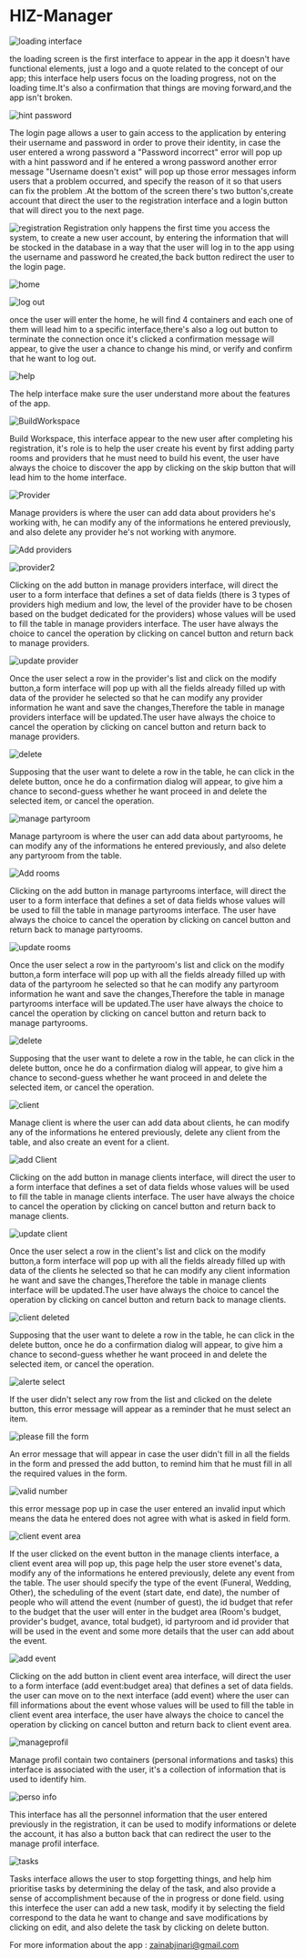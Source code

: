 # HIZ-Manager
![loading interface](https://user-images.githubusercontent.com/121359627/215298086-1ca49aa8-304f-48b1-87e7-576a4e8ad1b0.png)

the loading screen is the first interface to appear in the app it doesn't have functional elements, just a logo and a quote related to the concept of our app; this
interface help users focus on the loading progress, not on the loading time.It's also a confirmation that things are moving forward,and the app isn't broken.


![hint password](https://user-images.githubusercontent.com/121359627/215298180-1d296b38-38e3-4075-b583-c6cb865a7a5f.png)

The login page allows a user to gain access to the application by entering their username and password  in order to prove their identity, in case the user entered a wrong password a "Password incorrect" error will pop up with a hint password and if he entered a wrong password another error message "Username doesn't exist" will pop up those error messages inform users that a problem occurred, and specify the reason of it so that users can fix the problem .At the bottom of the screen there's two button's,create account that direct the user to the registration interface and a login button that will direct you to the next page. 

![registration](https://user-images.githubusercontent.com/121359627/215302128-4d818391-6bf8-431b-b79a-3c76e59d41a4.png)
Registration only happens the first time you access the system, to create a new user account, by entering the information that will be stocked in the database in a way that the user will log in to the app using the username and password he created,the back button redirect the user to the login page.

![home](https://user-images.githubusercontent.com/121359627/215303893-dace6a39-1d3e-4826-a815-1fb9a973b5c4.png)

![log out](https://user-images.githubusercontent.com/121359627/215303903-34dd690b-d56f-4750-9368-aa97df34b031.png)

once the user will enter the home, he will find 4 containers and each one of them will lead him to a specific interface,there's also a log out button to terminate the connection once it's clicked a confirmation message will appear, to give the user a chance to change his mind, or verify and confirm that he want to log out.

![help](https://user-images.githubusercontent.com/121359627/215303977-55a151a0-a49d-46a8-bb68-a32b88796f7a.png)

The help interface make sure the user understand more about the features of the app.

![BuildWorkspace](https://user-images.githubusercontent.com/121359627/215323036-93f16d34-1981-4bfb-955b-16cd6363a323.png)

Build Workspace, this interface appear to the new user after completing his registration, it's role is to help the user create his event by first adding party rooms and providers that he must need to build his event, the user have always the choice to discover the app by clicking on the skip button that will lead him to the home interface.

![Provider](https://user-images.githubusercontent.com/121359627/215324190-ea5cd960-5237-4c00-812d-54c609ef8f1f.png)

Manage providers is where the user can add data about providers he's working with, he can modify any of the informations he entered previously, and also delete any provider he's not working with anymore.

![Add providers](https://user-images.githubusercontent.com/121359627/215324167-58cbf65e-ac78-41e6-a0b5-994275c47a41.png)

![provider2](https://user-images.githubusercontent.com/121359627/215324199-f336ecfc-f474-4747-96a7-32313558e21d.png)

Clicking on the add button in manage providers interface, will direct the user to a form interface that defines a set of data fields (there is 3 types of providers high medium and low, the level of the provider have to be chosen based on the budget dedicated for the providers) whose values will be used to fill the table in manage providers interface. The user have always the choice to cancel the operation by clicking on cancel button and return back to manage providers. 

![update provider](https://user-images.githubusercontent.com/121359627/215324679-dc4d5579-4e81-44ca-afc3-4682c9cad22f.png)

Once the user select a row in the provider's list and click on the modify button,a form interface will pop up with all the fields already filled up with data of the provider he selected so that he can modify any provider information he want and save the changes,Therefore the table in manage providers interface will be updated.The user have always the choice to cancel the operation by clicking on cancel button and return back to manage providers. 

![delete](https://user-images.githubusercontent.com/121359627/215325312-66d9aae1-7273-4156-b76e-6fe4f2c60801.png)

Supposing that the user want to delete a row in the table, he can click in the delete button, once he do a confirmation dialog will appear, to give him a chance to  second-guess whether he want proceed in and delete the selected item, or cancel the operation.

![manage partyroom](https://user-images.githubusercontent.com/121359627/215326337-f6c5e90e-8c34-4895-9510-05beb76b5f16.png)

Manage partyroom is where the user can add data about partyrooms, he can modify any of the informations he entered previously, and also delete any partyroom from the table.

![Add rooms](https://user-images.githubusercontent.com/121359627/215328364-e03774a6-c367-4f69-87db-9783d3c1614f.png)

Clicking on the add button in manage partyrooms interface, will direct the user to a form interface that defines a set of data fields whose values will be used to fill the table in manage partyrooms interface. The user have always the choice to cancel the operation by clicking on cancel button and return back to manage partyrooms.

![update rooms](https://user-images.githubusercontent.com/121359627/215329126-c60a8cb0-9c87-41e3-b8c1-afb3912d829b.png)

Once the user select a row in the partyroom's list and click on the modify button,a form interface will pop up with all the fields already filled up with data of the partyroom he selected so that he can modify any partyroom information he want and save the changes,Therefore the table in manage partyrooms interface will be updated.The user have always the choice to cancel the operation by clicking on cancel button and return back to manage partyrooms. 

![delete](https://user-images.githubusercontent.com/121359627/215329313-9534ab73-8d97-4228-bd31-ece3d9009201.png)

Supposing that the user want to delete a row in the table, he can click in the delete button, once he do a confirmation dialog will appear, to give him a chance to  second-guess whether he want proceed in and delete the selected item, or cancel the operation.

![client](https://user-images.githubusercontent.com/121359627/215329794-1a5492ee-d4f7-45a5-8933-20872fa5a742.png)

Manage client is where the user can add data about clients, he can modify any of the informations he entered previously, delete any client from the table, and also
create an event for a client.

![add Client](https://user-images.githubusercontent.com/121359627/215329905-fd083068-31c5-4323-b035-c9b211c31ab0.png)

Clicking on the add button in manage clients interface, will direct the user to a form interface that defines a set of data fields whose values will be used to fill the table in manage clients interface. The user have always the choice to cancel the operation by clicking on cancel button and return back to manage clients.

![update client](https://user-images.githubusercontent.com/121359627/215329978-cbd3f31c-8c2b-48d7-9215-7673d233afd1.png)

Once the user select a row in the client's list and click on the modify button,a form interface will pop up with all the fields already filled up with data of the clients he selected so that he can modify any client information he want and save the changes,Therefore the table in manage clients interface will be updated.The user have always the choice to cancel the operation by clicking on cancel button and return back to manage clients.

![client deleted](https://user-images.githubusercontent.com/121359627/215330027-30e993d3-4978-40e0-b7b5-8e2f3dc0a41b.png)

Supposing that the user want to delete a row in the table, he can click in the delete button, once he do a confirmation dialog will appear, to give him a chance to  second-guess whether he want proceed in and delete the selected item, or cancel the operation.

![alerte select](https://user-images.githubusercontent.com/121359627/215330072-817bcb36-f7b5-4c54-b8fe-1dbf208c3bb5.png)

If the user didn't select any row from the list and clicked on the delete button, this error message will appear as a reminder that he must select an item.

![please fill the form](https://user-images.githubusercontent.com/121359627/215330289-f334d1f3-1fe4-4c13-bfb6-cb33ad85bb8b.png)

An error message that will appear in case the user didn't fill in all the fields in the form and pressed the add button, to remind him that he must fill in all the required values in the form.

![valid number](https://user-images.githubusercontent.com/121359627/215330594-25a2c756-c006-4c86-bf7a-2b8ac1548dfa.png)

this error message pop up in case the user entered an invalid input which means the data he entered does not agree with what is asked in field form. 

![client event area](https://user-images.githubusercontent.com/121359627/215333315-e2553c2b-ca07-4516-902c-8b7ca1a577b5.png)

If the user clicked on the event button in the manage clients interface, a client event area will pop up, this page help the user store evenet's data, modify any of the informations he entered previously, delete any event from the table. The user should specify the type of the event (Funeral, Wedding, Other), the scheduling of the event (start date, end date), the number of people who will attend the event (number of guest), the id budget that refer to the budget that the user will enter in the budget area (Room's budget, provider's budget, avance, total budget), id partyroom and id provider that will be used in the event and some more details that the user can add about the event.

![add event](https://user-images.githubusercontent.com/121359627/215334408-bbb1de12-c41c-4aa0-b9db-870f9541ad58.png)

Clicking on the add button in client event area interface, will direct the user to a form interface (add event:budget area) that defines a set of data fields. the user can move on to the next interface (add event) where the user can fill informations about the event whose values will be used to fill the table in client event area interface, the user have always the choice to cancel the operation by clicking on cancel button and return back to client event area.

![manageprofil](https://user-images.githubusercontent.com/121359627/215334889-b7b5413a-82a2-4d19-9afa-1aa8793a9489.png)

Manage profil contain two containers (personal informations and tasks) this interface is associated with the user, it's a collection of information that is used to identify him.

![perso info](https://user-images.githubusercontent.com/121359627/215335476-7b07958d-056e-4c86-8ce2-e734083bd4e6.png)

This interface has all the personnel information that the user entered previously in the registration, it can be used to modify informations or delete the account, it has also a button back that can redirect the user to the manage profil interface.

![tasks](https://user-images.githubusercontent.com/121359627/215335819-dfe8cbcb-2b56-4d29-a739-08640989b531.jpeg)

Tasks interface allows the user to stop forgetting things, and help him prioritise tasks by determining the delay of the task, and also provide a sense of accomplishment because of the in progress or done field. using this interfece the user can add a new task, modify it by selecting the field correspond to the data he want to change and save modifications by clicking on edit, and also delete the task by clicking on delete button.


For more information about the app :
zainabjinari@gmail.com















